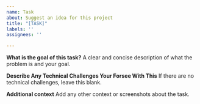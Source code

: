 ```yaml
---
name: Task
about: Suggest an idea for this project
title: "[TASK]"
labels: ''
assignees: ''

---
```


**What is the goal of this task?**
A clear and concise description of what the problem is and your goal.

**Describe Any Technical Challenges Your Forsee With This**
If there are no technical challenges, leave this blank.

**Additional context**
Add any other context or screenshots about the task.
